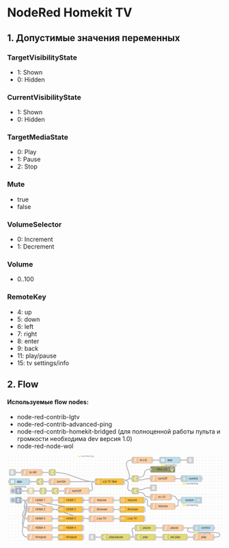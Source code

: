 # NodeRed Homekit TV

## 1. Допустимые значения переменных

### TargetVisibilityState
- 1: Shown
- 0: Hidden

### CurrentVisibilityState
- 1: Shown
- 0: Hidden

### TargetMediaState
- 0: Play
- 1: Pause
- 2: Stop

### Mute
- true
- false

### VolumeSelector
- 0: Increment
- 1: Decrement

### Volume
- 0..100

### RemoteKey
- 4: up
- 5: down
- 6: left
- 7: right
- 8: enter
- 9: back
- 11: play/pause
- 15: tv settings/info

## 2. Flow

#### Используемые flow nodes:
- node-red-contrib-lgtv
- node-red-contrib-advanced-ping
- node-red-contrib-homekit-bridged (для полноценной работы пульта и громкости необходима dev версия 1.0)
- node-red-node-wol

![NodeRed Homekit TV](https://github.com/cacherocks/NodeRed-Homekit-TV/blob/master/%D0%A1%D0%BD%D0%B8%D0%BC%D0%BE%D0%BA%20%D1%8D%D0%BA%D1%80%D0%B0%D0%BD%D0%B0%202019-11-14%20%D0%B2%2017.30.25.png)
